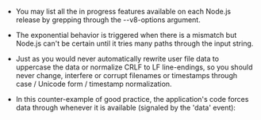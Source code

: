 - You may list all the in progress features available on each Node.js release by grepping through the --v8-options argument.

- The exponential behavior is triggered when there is a mismatch but Node.js can't be certain until it tries many paths through the input string.

- Just as you would never automatically rewrite user file data to uppercase the data or normalize CRLF to LF line-endings, so you should never change, interfere or corrupt filenames or timestamps through case / Unicode form / timestamp normalization.

- In this counter-example of good practice, the application's code forces data through whenever it is available (signaled by the 'data' event):